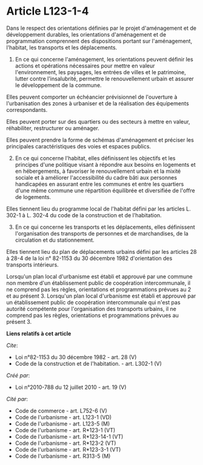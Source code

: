 # Article L123-1-4

Dans le respect des orientations définies par le projet d'aménagement et de développement durables, les orientations
d'aménagement et de programmation comprennent des dispositions portant sur l'aménagement, l'habitat, les transports et les
déplacements. 

1. En ce qui concerne l'aménagement, les orientations peuvent définir les actions et opérations nécessaires pour mettre en
valeur l'environnement, les paysages, les entrées de villes et le patrimoine, lutter contre l'insalubrité, permettre le
renouvellement urbain et assurer le développement de la commune. 

Elles peuvent comporter un échéancier prévisionnel de l'ouverture à l'urbanisation des zones à urbaniser et de la réalisation
des équipements correspondants. 

Elles peuvent porter sur des quartiers ou des secteurs à mettre en valeur, réhabiliter, restructurer ou aménager. 

Elles peuvent prendre la forme de schémas d'aménagement et préciser les principales caractéristiques des voies et espaces
publics. 

2. En ce qui concerne l'habitat, elles définissent les objectifs et les principes d'une politique visant à répondre aux
besoins en logements et en hébergements, à favoriser le renouvellement urbain et la mixité sociale et à améliorer
l'accessibilité du cadre bâti aux personnes handicapées en assurant entre les communes et entre les quartiers d'une même
commune une répartition équilibrée et diversifiée de l'offre de logements. 

Elles tiennent lieu du programme local de l'habitat défini par les articles L. 302-1 à L. 302-4 du code de la construction et
de l'habitation. 

3. En ce qui concerne les transports et les déplacements, elles définissent l'organisation des transports de personnes et de
marchandises, de la circulation et du stationnement. 

Elles tiennent lieu du plan de déplacements urbains défini par les articles 28 à 28-4 de la loi n° 82-1153 du 30 décembre
1982 d'orientation des transports intérieurs. 

Lorsqu'un plan local d'urbanisme est établi et approuvé par une commune non membre d'un établissement public de coopération
intercommunale, il ne comprend pas les règles, orientations et programmations prévues au 2 et au présent 3. Lorsqu'un plan
local d'urbanisme est établi et approuvé par un établissement public de coopération intercommunale qui n'est pas autorité
compétente pour l'organisation des transports urbains, il ne comprend pas les règles, orientations et programmations prévues
au présent 3.

**Liens relatifs à cet article**

_Cite_:

  - Loi n°82-1153 du 30 décembre 1982 - art. 28 (V)
  - Code de la construction et de l'habitation. - art. L302-1 (V)

_Créé par_:

  - Loi n°2010-788 du 12 juillet 2010 - art. 19 (V)

_Cité par_:

  - Code de commerce - art. L752-6 (V)
  - Code de l'urbanisme - art. L123-1 (VD)
  - Code de l'urbanisme - art. L123-5 (M)
  - Code de l'urbanisme - art. R*123-1 (VT)
  - Code de l'urbanisme - art. R*123-14-1 (VT)
  - Code de l'urbanisme - art. R*123-2 (VT)
  - Code de l'urbanisme - art. R*123-3-1 (VT)
  - Code de l'urbanisme - art. R313-5 (M)
